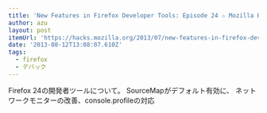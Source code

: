 ```yaml
---
title: 'New Features in Firefox Developer Tools: Episode 24 ✩ Mozilla Hacks – the Web developer blog'
author: azu
layout: post
itemUrl: 'https://hacks.mozilla.org/2013/07/new-features-in-firefox-developer-tools-episode-24/'
date: '2013-08-12T13:08:07.610Z'
tags:
  - firefox
  - デバック
---
```

Firefox 24の開発者ツールについて。
SourceMapがデフォルト有効に、
ネットワークモニターの改善、console.profileの対応

